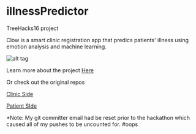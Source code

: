 # illnessPredictor
TreeHacks16 project

Clow is a smart clinic registration app that predics patients' illness using emotion
analysis and machine learning. 

![alt tag](http://challengepost-s3-challengepost.netdna-ssl.com/photos/production/software_photos/000/346/148/datas/gallery.jpg)

Learn more about the project [Here](https://www.dominickmalzone.com/project-clow.html)

Or check out the original repos

[Clinic Side](https://github.com/chriswongtv/clow-clinic)

[Patient SIde](https://github.com/chriswongtv/clow-patient)


*Note: My git committer email had be reset prior to the hackathon which caused all of my pushes to be uncounted for. #oops


